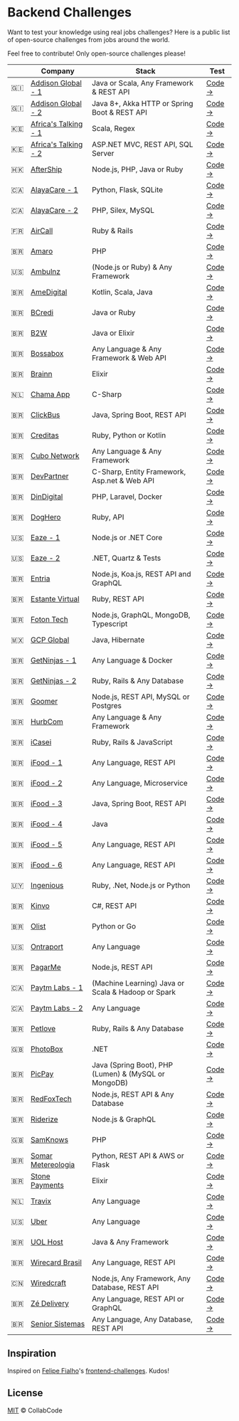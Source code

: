 # Backend Challenges

Want to test your knowledge using real jobs challenges? Here is a public list of open-source challenges from jobs around the world.

Feel free to contribute! Only open-source challenges please!

| | Company | Stack | Test
|--|--|--|--
| :gibraltar: | [Addison Global - 1](http://www.addisongloballtd.com/) | Java or Scala, Any Framework & REST API | [Code →](https://github.com/addisonglobal/backend-technical-test)
| :gibraltar: | [Addison Global - 2](http://www.addisongloballtd.com/) | Java 8+, Akka HTTP or Spring Boot & REST API | [Code →](https://github.com/addisonglobal/java8-technical-test)
| :kenya: | [Africa's Talking - 1](https://africastalking.com/) | Scala, Regex | [Code →](https://github.com/AfricasTalkingTalent/BackendCodeChallengeSeptember2018)
| :kenya: | [Africa's Talking - 2](https://africastalking.com/) | ASP.NET MVC, REST API, SQL Server | [Code →](https://github.com/AfricasTalkingTalent/AlfarBackendChallenge)
| :hong_kong: | [AfterShip](https://www.aftership.com/) | Node.js, PHP, Java or Ruby | [Code →](https://github.com/AfterShip/challenge/blob/software-engineer/coding-challenge.md)
| :canada: | [AlayaCare - 1](https://www.alayacare.com/) | Python, Flask, SQLite | [Code →](https://github.com/AlayaCare/backend-python-test)
| :canada: | [AlayaCare - 2](https://www.alayacare.com/) | PHP, Silex, MySQL | [Code →](https://github.com/AlayaCare/backend-php-test)
| :fr: | [AirCall](https://aircall.io/) | Ruby & Rails | [Code →](https://github.com/aircall/backend-test-5)
| :brazil: | [Amaro](https://amaro.com/) | PHP | [Code →](https://github.com/amarofashion/back-end-challenge)
| :us: | [Ambulnz](http://www.ambulnz.com/) | (Node.js or Ruby) & Any Framework | [Code →](https://github.com/AmbulnzLLC/fullstack-challenge/tree/master/backend)
| :brazil: | [AmeDigital](https://www.amedigital.com/) | Kotlin, Scala, Java | [Code →](https://github.com/AmeDigital/challenge-back-end-hit)
| :brazil: | [BCredi](https://www.bcredi.com.br/) | Java or Ruby | [Code →](https://github.com/bcredi/teste-backends)
| :brazil: | [B2W](https://ri.b2w.digital/) | Java or Elixir | [Code →](https://github.com/b2w-marketplace/challenge-backend)
| :brazil: | [Bossabox](https://bossabox.com/para-profissionais) | Any Language & Any Framework & Web API | [Code →](https://www.notion.so/Back-end-0b2c45f1a00e4a849eefe3b1d57f23c6)
| :brazil: | [Brainn](https://brainn.co/) | Elixir | [Code →](https://github.com/brainnco-exs/readme-backend)
| :netherlands: | [Chama App](https://www.chama-app.com.br/) | C-Sharp | [Code →](https://github.com/chamatheapp/chama-backend-assignment-course-signup)
| :brazil: | [ClickBus](https://www.clickbus.com.br/) | Java, Spring Boot, REST API | [Code →](https://github.com/RocketBus/quero-ser-clickbus/tree/master/testes/backend-developer)
| :brazil: | [Creditas](http://creditas.com.br/) | Ruby, Python or Kotlin | [Code →](https://github.com/Creditas/challenge/tree/master/backend)
| :brazil: | [Cubo Network](https://cubo.network/) | Any Language & Any Framework | [Code →](https://github.com/cubonetwork/fullstack-challenge)
| :brazil: | [DevPartner](http://www.devpartner.com.br/) | C-Sharp, Entity Framework, Asp.net & Web API | [Code →](https://github.com/DevPartner-BR/backend-projects-test)
| :brazil: | [DinDigital](https://dindigital.io/) | PHP, Laravel, Docker | [Code →](https://github.com/dindigital/teste-back-end-2019)
| :brazil: | [DogHero](http:/https://www.doghero.com.br/) | Ruby, API | [Code →](https://github.com/doghero/test-backend/wiki/Test-Case)
| :us: | [Eaze - 1](https://www.eaze.com/) | Node.js or .NET Core | [Code →](https://github.com/eaze/take-home-backend)
| :us: | [Eaze - 2](https://www.eaze.com/) | .NET, Quartz & Tests | [Code →](https://github.com/eaze/interview-dotnet-test)
| :brazil: | [Entria](https://www.entria.com.br) | Node.js, Koa.js, REST API and GraphQL | [Code →](https://github.com/entria/jobs#backend-allocated-or-remote)
| :brazil: | [Estante Virtual](https://www.estantevirtual.com.br/) | Ruby, REST API | [Code →](https://github.com/estantevirtual/vagas/blob/master/desafios/backend.md)
| :brazil: | [Foton Tech](https://fotontech.co/) | Node.js, GraphQL, MongoDB, Typescript | [Code →](https://github.com/FotonTech/join)
| :mexico: | [GCP Global](https://www.gcpglobal.com/) | Java, Hibernate | [Code →](https://github.com/ORCAapplicants/backend-test)
| :brazil: | [GetNinjas - 1](https://www.getninjas.com.br/) | Any Language & Docker | [Code →](https://github.com/getninjas/backend-rover-challenge)
| :brazil: | [GetNinjas - 2](https://www.getninjas.com.br/) | Ruby, Rails & Any Database | [Code →](https://github.com/getninjas/backend-challenge)
| :brazil: | [Goomer](https://goomer.com.br/) | Node.js, REST API, MySQL or Postgres | [Code →](https://github.com/goomerdev/job-dev-backend-interview)
| :brazil: | [HurbCom](https://www.hurb.com/) | Any Language & Any Framework | [Code →](https://github.com/hurbcom/challenge-bravo)
| :brazil: | [iCasei](http://icasei.com.br/) | Ruby, Rails & JavaScript | [Code →](https://github.com/icasei/teste-back-end)
| :brazil: | [iFood - 1](https://www.ifood.com.br/) | Any Language, REST API | [Code →](https://github.com/ifood/vemproifood-backend)
| :brazil: | [iFood - 2](https://www.ifood.com.br/) | Any Language, Microservice | [Code →](https://github.com/ifood/ifood-backend-menu-test)
| :brazil: | [iFood - 3](https://www.ifood.com.br/) | Java, Spring Boot, REST API | [Code →](https://github.com/ifood/ifood-backend-basic-test)
| :brazil: | [iFood - 4](https://www.ifood.com.br/) | Java | [Code →](https://github.com/ifood/ifood-backend-logistic-test)
| :brazil: | [iFood - 5](https://www.ifood.com.br/) | Any Language, REST API | [Code →](https://github.com/ifood/ifood-backend-score-test)
| :brazil: | [iFood - 6](https://www.ifood.com.br/) | Any Language, REST API | [Code →](https://github.com/ifood/ifood-backend-payment-test)
| :uruguay: | [Ingenious](http://ingenious.agency/) | Ruby, .Net, Node.js or Python | [Code →](https://github.com/ingsw-dev/backend-test)
| :brazil: | [Kinvo](https://kinvo.com.br/) | C#, REST API | [Code →](https://github.com/kinvoapp/kinvo-back-end-test)
| :brazil: | [Olist](https://olist.com/) | Python or Go | [Code →](https://github.com/olist/work-at-olist)
| :us: | [Ontraport](https://ontraport.com/) | Any Language | [Code →](https://github.com/Ontraport/Backend-Test)
| :brazil: | [PagarMe](https://pagar.me/) | Node.js, REST API | [Code →](https://github.com/pagarme/vagas/blob/master/desafios/software-engineer-backend/README.md)
| :canada: | [Paytm Labs - 1](https://paytmlabs.com/) | (Machine Learning) Java or Scala & Hadoop or Spark | [Code →](https://github.com/PaytmLabs/WeblogChallenge)
| :canada: | [Paytm Labs - 2](https://paytmlabs.com/) | Any Language | [Code →](https://github.com/PaytmLabs/SoftwareChallenge)
| :brazil: | [Petlove](https://www.petlove.com.br/) | Ruby, Rails & Any Database | [Code →](https://github.com/petlove/vagas/tree/master/backend-ruby)
| :uk: | [PhotoBox](http://www.photobox.co.uk/) | .NET | [Code →](https://github.com/photobox/Moonpig.Recruitment)
| :brazil: | [PicPay](https://picpay.com/) | Java (Spring Boot), PHP (Lumen) & (MySQL or MongoDB) | [Code →](https://github.com/PicPay/trabalhe-conosco-backend-dev)
| :brazil: | [RedFoxTech](https://redfox.tech/) | Node.js, REST API & Any Database | [Code →](https://github.com/RedFoxTech/vaga-backend-teste)
| :brazil: | [Riderize](https://www.riderize.com/) | Node.js & GraphQL | [Code →](https://github.com/Riderize/backend-test)
| :uk: | [SamKnows](https://www.samknows.com/) | PHP | [Code →](https://github.com/SamKnows/backend-engineering-test/blob/master/README.md)
| :brazil: | [Somar Metereologia](http://www.somarmeteorologia.com.br/institucional/) | Python, REST API & AWS or Flask | [Code →](https://github.com/somarmeteorologia/challenge/tree/master/backend)
| :brazil: | [Stone Payments](http://stone.com.br) | Elixir | [Code →](https://github.com/stone-payments/tech-challenge)
| :netherlands: | [Travix](https://www.travix.com/) | Any Language | [Code →](https://github.com/Travix-International/tech-test)
| :us: | [Uber](https://www.uber.com/) | Any Language | [Code →](https://github.com/uber-archive/coding-challenge-tools/blob/master/coding_challenge.md)
| :brazil: | [UOL Host](https://uolhost.uol.com.br/) | Java & Any Framework | [Code →](https://github.com/uolhost/test-backEnd-Java)
| :brazil: | [Wirecard Brasil](https://wirecard.com.br/) | Any Language, REST API | [Code →](https://github.com/wirecardBrasil/challenge/tree/master/backend)
| :cn: | [Wiredcraft](https://wiredcraft.com) | Node.js, Any Framework, Any Database, REST API | [Code →](https://github.com/Wiredcraft/test-backend)
| :brazil: | [Zé Delivery](https://www.ze.delivery) | Any Language, REST API or GraphQL | [Code →](https://github.com/ZXVentures/ze-code-challenges/blob/master/backend.md)
| :brazil: | [Senior Sistemas](https://www.senior.com.br) | Any Language, Any Database, REST API | [Code →](https://github.com/SeniorSA/seniorlabs-challenge#desafio-software-engineering)

## Inspiration

Inspired on [Felipe Fialho](https://github.com/felipefialho)'s [frontend-challenges](https://github.com/felipefialho/frontend-challenges). Kudos!

## License

[MIT](/license) &copy; CollabCode

